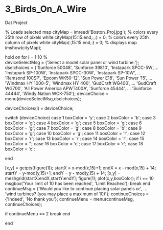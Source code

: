 3_Birds_On_A_Wire
=================

Dat Project

% Loads selected map
cityMap = imread('Boston_Proj.jpg');
% colors every 25th row of pixels white
cityMap(15:15:end,:,:) = 0;
% colors every 25th column of pixels white
cityMap(:,15:15:end,:) = 0;
% displays map
imshow(cityMap);

hold on
for i = 1:10
%     
deviceSelectMsg = {'Select a model solar panel or wind turbine:'};
dselchoices = {'Sunforce 50048', 'Sunforce 39810', 'Instapark SPCC-5W',...
    'Instapark SP-100W', 'Instapark SPCC-30W', 'Instapark SP-10W', ...
    'Ramsond 100SP', 'Epcom WK50-12', 'Sun Power E18', 'Sun Power T5', ...
    'Windmax HY 1000-5', 'Windmax HY 400', 'GudCraft WG400', ...
    'GudCraft WG700', 'All Power America APWT400A', 'Sunforce 45444', ...
    'Sunforce 44444', 'Windy Nation WCK-750'};
deviceChoice = menu(deviceSelectMsg,dselchoices);

deviceChoices(i) = deviceChoice;

switch (deviceChoice)
    case 1
        boxColor = 'y';
    case 2
        boxColor = 'b';
    case 3
        boxColor = 'g';
    case 4
        boxColor = 'g';
    case 5
        boxColor = 'g';
    case 6
        boxColor = 'g';
    case 7
        boxColor = 'g';
    case 8
        boxColor = 'b';
    case 9 
        boxColor = 'g';
    case 10
        boxColor = 'g';
    case 11
        boxColor = 'r';
    case 12
        boxColor = 'r';
    case 13
        boxColor = 'r';
    case 14
        boxColor = 'r';
    case 15
        boxColor = '';
    case 16
        boxColor = 'c';
    case 17
        boxColor = 'r';
    case 18 
        boxColor = 'c';
        
end



[x,y] = getpts(figure(1));
startX = x-mod(x,15)+1;
endX = x - mod(x,15) + 14;
startY = y-mod(y,15)+1;
endY = y - mod(y,15) + 14;
[x,y] = meshgrid(startX:endX,startY:endY);
figure(1);
plot(x,y,boxColor);
if i == 10
    msgbox('Your limit of 10 has been reached', 'Limit Reached');
    break
end
continueMsg = {'Would you like to continue placing solar panels or', ...
    'wind turbines? (you may place a maximum of 10)'};
continueChoices = {'Indeed', 'No thank you'};
continueMenu = menu(continueMsg, continueChoices);

if continueMenu == 2
    break
end

end


        
        



        
        

